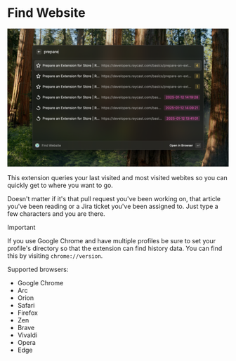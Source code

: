 # Find Website

![screenshot](metadata/find-website-2.png)

This extension queries your last visited and most visited webites so you can quickly get to where you want to go.

Doesn't matter if it's that pull request you've been working on, that article you've been reading or a Jira ticket you've been assigned to. Just type a few characters and you are there.

> [!IMPORTANT]
> If you use Google Chrome and have multiple profiles be sure to set your profile's directory so that the extension can find history data. You can find this by visiting `chrome://version`.

Supported browsers:
- Google Chrome
- Arc
- Orion
- Safari
- Firefox
- Zen
- Brave
- Vivaldi
- Opera
- Edge
